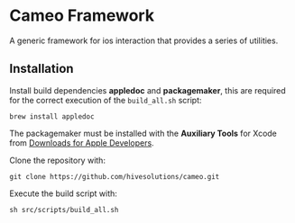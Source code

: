 # Cameo Framework

A generic framework for ios interaction that provides a series of utilities.

## Installation

Install build dependencies **appledoc** and **packagemaker**, this are required
for the correct execution of the `build_all.sh` script:

    brew install appledoc

The packagemaker must be installed with the **Auxiliary Tools** for Xcode from
[Downloads for Apple Developers](https://developer.apple.com/downloads).

Clone the repository with:

    git clone https://github.com/hivesolutions/cameo.git

Execute the build script with:

    sh src/scripts/build_all.sh

